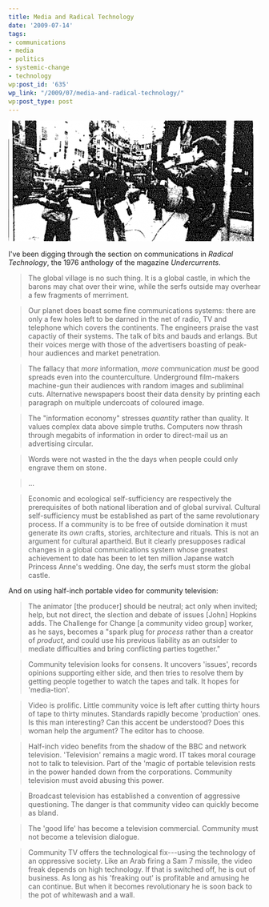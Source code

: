 ```yaml
---
title: Media and Radical Technology
date: '2009-07-14'
tags:
- communications
- media
- politics
- systemic-change
- technology
wp:post_id: '635'
wp_link: "/2009/07/media-and-radical-technology/"
wp:post_type: post
---
```


![Radical Technology](2009-07-14-Media-and-Radical-Technology/media-radical-technology-500x241.png "Radical Technology")

I've been digging through the section on communications in _Radical Technology_, the 1976 anthology of the magazine _Undercurrents_.

> The global village is no such thing. It is a global castle, in which the barons may chat over their wine, while the serfs outside may overhear a few fragments of merriment.

>

> Our planet does boast some fine communications systems: there are only a few holes left to be darned in the net of radio, TV and telephone which covers the continents. The engineers praise the vast capactiy of their systems. The talk of bits and bauds and erlangs. But their voices merge with those of the advertisers boasting of peak-hour audiences and market penetration.

>

> The fallacy that _more_ information, _more_ communication _must_ be good spreads even into the counterculture. Underground film-makers machine-gun their audiences with random images and subliminal cuts. Alternative newspapers boost their data density by printing each paragraph on multiple undercoats of coloured image.

>

> The "information economy" stresses _quantity_ rather than quality. It values complex data above simple truths. Computers now thrash through megabits of information in order to direct-mail us an advertising circular.

>

> Words were not wasted in the the days when people could only engrave them on stone.

>

> ...

>

> Economic and ecological self-sufficiency are respectively the prerequisites of both national liberation and of global survival. Cultural self-sufficiency must be established as part of the same revolutionary process. If a community is to be free of outside domination it must generate its _own_ crafts, stories, architecture and rituals. This is not an argument for cultural apartheid. But it clearly presupposes radical changes in a global communications system whose greatest achievement to date has been to let ten million Japanse watch Princess Anne's wedding. One day, the serfs must storm the global castle.

And on using half-inch portable video for community television:

> The animator [the producer] should be neutral; act only when invited; help, but not direct, the slection and debate of issues [John] Hopkins adds. The Challenge for Change [a community video group] worker, as he says, becomes a "spark plug for _process_ rather than a creator of _product_, and could use his previous liability as an outsider to mediate difficulties and bring conflicting parties together."

>

> Community television looks for consens. It uncovers 'issues', records opinions supporting either side, and then tries to resolve them by getting people together to watch the tapes and talk. It hopes for 'media-tion'.

> Video is prolific. Little community voice is left after cutting thirty hours of tape to thirty minutes. Standards rapidly become 'production' ones. Is this man interesting? Can this accent be understood? Does this woman help the argument? The editor has to choose.

>

> Half-inch video benefits from the shadow of the BBC and network television. 'Television' remains a magic word. IT takes moral courage not to talk to television. Part of the 'magic of portable television rests in the power handed down from the corporations. Community television must avoid abusing this power.

>

> Broadcast television has established a convention of aggressive questioning. The danger is that community video can quickly become as bland.

>

> The 'good life' has become a television commercial. Community must not become a television dialogue.

>

> Community TV offers the technological fix---using the technology of an oppressive society. Like an Arab firing a Sam 7 missile, the video freak depends on high technology. If that is switched off, he is out of business. As long as his 'freaking out' is profitable and amusing he can continue. But when it becomes revolutionary he is soon back to the pot of whitewash and a wall.
